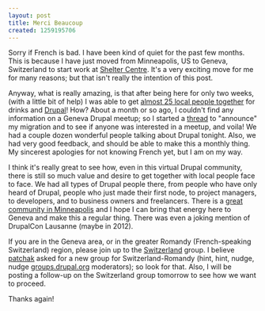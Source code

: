 ```yaml
---
layout: post
title: Merci Beaucoup
created: 1259195706
---
```


Sorry if French is bad.  I have been kind of quiet for the past few months.  This is because I have just moved from Minneapolis, US to Geneva, Switzerland to start work at [Shelter Centre](http://sheltercentre.org/).  It's a very exciting move for me for many reasons; but that isn't really the intention of this post.

Anyway, what is really amazing, is that after being here for only two weeks, (with a little bit of help) I was able to get [almost 25 local people together](http://groups.drupal.org/node/35938) for drinks and [Drupal](http://drupal.org/)!  How?  About a month or so ago, I couldn't find any information on a Geneva Drupal meetup; so I started a [thread](http://groups.drupal.org/node/27326) to "announce" my migration and to see if anyone was interested in a meetup, and voila!  We had a couple dozen wonderful people talking about Drupal tonight.  Also, we had very good feedback, and should be able to make this a monthly thing.  My sincerest apologies for not knowing French yet, but I am on my way.

I think it's really great to see how, even in this virtual Drupal community, there is still so much value and desire to get together with local people face to face.  We had all types of Drupal people there, from people who have only heard of Drupal, people who just made their first node, to project managers, to developers, and to business owners and freelancers.  There is a [great community in Minneapolis](http://groups.drupal.org/twin-cities) and I hope I can bring that energy here to Geneva and make this a regular thing.  There was even a joking mention of DrupalCon Lausanne (maybe in 2012).

If you are in the Geneva area, or in the greater Romandy (French-speaking Switzerland) region, please join up to the [Switzerland](http://groups.drupal.org/switzerland) group.  I believe [patchak](http://drupal.org/user/54938) asked for a new group for Switzerland-Romandy (hint, hint, nudge, nudge [groups.drupal.org](http://groups.drupal.org/) moderators); so look for that.  Also, I will be posting a follow-up on the Switzerland group tomorrow to see how we want to proceed.

Thanks again!

